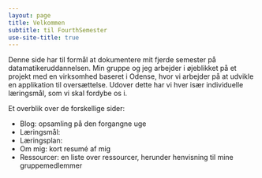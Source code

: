 ```yaml
---
layout: page
title: Velkommen
subtitle: til FourthSemester
use-site-title: true
---
```


Denne side har til formål at dokumentere mit fjerde semester på datamatikeruddannelsen. Min gruppe og jeg arbejder i øjeblikket på et projekt med en virksomhed baseret i Odense, hvor vi arbejder på at udvikle en applikation til oversættelse. Udover dette har vi hver især individuelle læringsmål, som vi skal fordybe os i.

Et overblik over de forskellige sider:
- Blog: opsamling på den forgangne uge
- Læringsmål:
- Læringsplan:
- Om mig: kort resumé af mig
- Ressourcer: en liste over ressourcer, herunder henvisning til mine gruppemedlemmer
